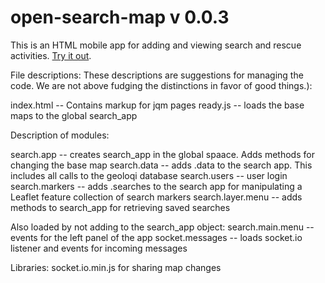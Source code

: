 open-search-map v 0.0.3
===============

This is an HTML mobile app for adding and viewing search and rescue activities.
[Try it out](http://codefortulsa.github.io/open-search-map/).

File descriptions:
These descriptions are suggestions for managing the code.  We are not above fudging the distinctions in favor of good things.):

index.html  --  Contains markup for jqm pages
ready.js  -- loads the base maps to the global search_app


Description of modules:

search.app  -- creates search_app in the global spaace.  Adds methods for changing the base map
search.data   -- adds .data to the search app.  This includes all calls to the geoloqi database 
search.users  -- user login
search.markers -- adds .searches to the search app for manipulating a Leaflet feature collection of search markers
search.layer.menu -- adds methods to search_app for retrieving saved searches


Also loaded by not adding to the search_app object:
search.main.menu -- events for the left panel of the app
socket.messages -- loads socket.io listener and events for incoming messages


Libraries:
socket.io.min.js for sharing map changes

